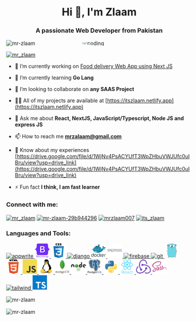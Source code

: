 
<h1 align="center">Hi 👋, I'm Zlaam</h1>
<h3 align="center">A passionate Web Developer from Pakistan</h3> <img
      width="300"
                                                                   style="border-radius: 50%;"
      align="right"
      src="https://media0.giphy.com/media/v1.Y2lkPTc5MGI3NjExcTViZWNqdncyM2ZjM2M5NGJoejR4bDF5djJ0N3oxdTZzZHlmYno2biZlcD12MV9pbnRlcm5hbF9naWZfYnlfaWQmY3Q9Zw/fwbZnTftCXVocKzfxR/giphy.gif"
      alt="coding"
    />

<p align="left"> <img src="https://komarev.com/ghpvc/?username=mr-zlaam&label=Profile%20views&color=0e75b6&style=flat" alt="mr-zlaam" /> </p>

<p align="left"> <a href="https://twitter.com/mr_zlaam" target="_blank"><img src="https://img.shields.io/twitter/follow/mr_zlaam?logo=twitter&style=for-the-badge" alt="mr_zlaam" /></a> </p>

- 🔭 I’m currently working on [Food delivery Web App using Next JS](https://github.com/mr-zlaam/FoodDelivery)

- 🌱 I’m currently learning **Go Lang**

- 👯 I’m looking to collaborate on **any SAAS Project**

- 👨‍💻 All of my projects are available at [https://itszlaam.netlify.app](https://itszlaam.netlify.app)

- 💬 Ask me about **React, NextJS, JavaScript/Typescript, Node JS and express JS**

- 📫 How to reach me **mrzalaam@gmail.com**

- 📄 Know about my experiences [https://drive.google.com/file/d/1WjNv4PsACYUfT3WpZHbuVWJUfc0uIBru/view?usp=drive_link](https://drive.google.com/file/d/1WjNv4PsACYUfT3WpZHbuVWJUfc0uIBru/view?usp=drive_link)

- ⚡ Fun fact **I think, I am fast learner**

<h3 align="left">Connect with me:</h3>
<p align="left">
<a href="https://twitter.com/mr_zlaam" target="blank"><img align="center" src="https://raw.githubusercontent.com/rahuldkjain/github-profile-readme-generator/master/src/images/icons/Social/twitter.svg" alt="mr_zlaam" height="30" width="40" /></a>
<a href="https://linkedin.com/in/mr-zlaam-29b944296" target="blank"><img align="center" src="https://raw.githubusercontent.com/rahuldkjain/github-profile-readme-generator/master/src/images/icons/Social/linked-in-alt.svg" alt="mr-zlaam-29b944296" height="30" width="40" /></a>
<a href="https://fb.com/mrzlaam007" target="blank"><img align="center" src="https://raw.githubusercontent.com/rahuldkjain/github-profile-readme-generator/master/src/images/icons/Social/facebook.svg" alt="mrzlaam007" height="30" width="40" /></a>
<a href="https://instagram.com/its_zlaam" target="blank"><img align="center" src="https://raw.githubusercontent.com/rahuldkjain/github-profile-readme-generator/master/src/images/icons/Social/instagram.svg" alt="its_zlaam" height="30" width="40" /></a>
</p>

<h3 align="left">Languages and Tools:</h3>
<p align="left"> <a href="https://appwrite.io" target="_blank" rel="noreferrer"> <img src="https://www.vectorlogo.zone/logos/appwriteio/appwriteio-icon.svg" alt="appwrite" width="40" height="40"/> </a> <a href="https://getbootstrap.com" target="_blank" rel="noreferrer"> <img src="https://raw.githubusercontent.com/devicons/devicon/master/icons/bootstrap/bootstrap-plain-wordmark.svg" alt="bootstrap" width="40" height="40"/> </a> <a href="https://www.w3schools.com/css/" target="_blank" rel="noreferrer"> <img src="https://raw.githubusercontent.com/devicons/devicon/master/icons/css3/css3-original-wordmark.svg" alt="css3" width="40" height="40"/> </a> <a href="https://www.djangoproject.com/" target="_blank" rel="noreferrer"> <img src="https://cdn.worldvectorlogo.com/logos/django.svg" alt="django" width="40" height="40"/> </a> <a href="https://www.docker.com/" target="_blank" rel="noreferrer"> <img src="https://raw.githubusercontent.com/devicons/devicon/master/icons/docker/docker-original-wordmark.svg" alt="docker" width="40" height="40"/> </a> <a href="https://expressjs.com" target="_blank" rel="noreferrer"> <img src="https://raw.githubusercontent.com/devicons/devicon/master/icons/express/express-original-wordmark.svg" alt="express" width="40" height="40"/> </a> <a href="https://firebase.google.com/" target="_blank" rel="noreferrer"> <img src="https://www.vectorlogo.zone/logos/firebase/firebase-icon.svg" alt="firebase" width="40" height="40"/> </a> <a href="https://git-scm.com/" target="_blank" rel="noreferrer"> <img src="https://www.vectorlogo.zone/logos/git-scm/git-scm-icon.svg" alt="git" width="40" height="40"/> </a> <a href="https://golang.org" target="_blank" rel="noreferrer"> <img src="https://raw.githubusercontent.com/devicons/devicon/master/icons/go/go-original.svg" alt="go" width="40" height="40"/> </a> <a href="https://www.w3.org/html/" target="_blank" rel="noreferrer"> <img src="https://raw.githubusercontent.com/devicons/devicon/master/icons/html5/html5-original-wordmark.svg" alt="html5" width="40" height="40"/> </a> <a href="https://developer.mozilla.org/en-US/docs/Web/JavaScript" target="_blank" rel="noreferrer"> <img src="https://raw.githubusercontent.com/devicons/devicon/master/icons/javascript/javascript-original.svg" alt="javascript" width="40" height="40"/> </a> <a href="https://www.linux.org/" target="_blank" rel="noreferrer"> <img src="https://raw.githubusercontent.com/devicons/devicon/master/icons/linux/linux-original.svg" alt="linux" width="40" height="40"/> </a> <a href="https://www.mongodb.com/" target="_blank" rel="noreferrer"> <img src="https://raw.githubusercontent.com/devicons/devicon/master/icons/mongodb/mongodb-original-wordmark.svg" alt="mongodb" width="40" height="40"/> </a> <a href="https://nodejs.org" target="_blank" rel="noreferrer"> <img src="https://raw.githubusercontent.com/devicons/devicon/master/icons/nodejs/nodejs-original-wordmark.svg" alt="nodejs" width="40" height="40"/> </a> <a href="https://www.postgresql.org" target="_blank" rel="noreferrer"> <img src="https://raw.githubusercontent.com/devicons/devicon/master/icons/postgresql/postgresql-original-wordmark.svg" alt="postgresql" width="40" height="40"/> </a> <a href="https://www.python.org" target="_blank" rel="noreferrer"> <img src="https://raw.githubusercontent.com/devicons/devicon/master/icons/python/python-original.svg" alt="python" width="40" height="40"/> </a> <a href="https://reactjs.org/" target="_blank" rel="noreferrer"> <img src="https://raw.githubusercontent.com/devicons/devicon/master/icons/react/react-original-wordmark.svg" alt="react" width="40" height="40"/> </a> <a href="https://redux.js.org" target="_blank" rel="noreferrer"> <img src="https://raw.githubusercontent.com/devicons/devicon/master/icons/redux/redux-original.svg" alt="redux" width="40" height="40"/> </a> <a href="https://sass-lang.com" target="_blank" rel="noreferrer"> <img src="https://raw.githubusercontent.com/devicons/devicon/master/icons/sass/sass-original.svg" alt="sass" width="40" height="40"/> </a> <a href="https://tailwindcss.com/" target="_blank" rel="noreferrer"> <img src="https://www.vectorlogo.zone/logos/tailwindcss/tailwindcss-icon.svg" alt="tailwind" width="40" height="40"/> </a> <a href="https://www.typescriptlang.org/" target="_blank" rel="noreferrer"> <img src="https://raw.githubusercontent.com/devicons/devicon/master/icons/typescript/typescript-original.svg" alt="typescript" width="40" height="40"/> </a> </p>

<p><img align="center" src="https://github-readme-stats.vercel.app/api/top-langs?username=mr-zlaam&show_icons=true&locale=en&layout=compact" alt="mr-zlaam" /></p>

<p><img align="center" src="https://github-readme-streak-stats.herokuapp.com/?user=mr-zlaam&" alt="mr-zlaam" /></p>
